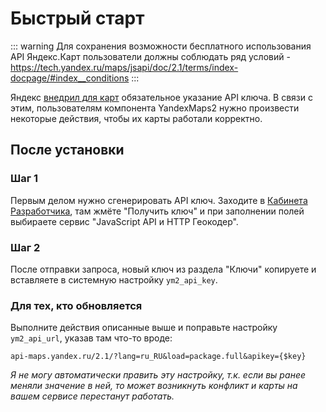 # Быстрый старт

::: warning
Для сохранения возможности бесплатного использования API Яндекс.Карт пользователи должны соблюдать ряд условий - <https://tech.yandex.ru/maps/jsapi/doc/2.1/terms/index-docpage/#index__conditions>
:::

Яндекс [внедрил для карт][1] обязательное указание API ключа. В связи с этим, пользователям компонента YandexMaps2 нужно произвести некоторые действия, чтобы их карты работали корректно.

## После установки

### Шаг 1

Первым делом нужно сгенерировать API ключ. Заходите в [Кабинета Разработчика][2], там жмёте "Получить ключ" и при заполнении полей выбираете сервис "JavaScript API и HTTP Геокодер".

### Шаг 2

После отправки запроса, новый ключ из раздела "Ключи" копируете и вставляете в системную настройку `ym2_api_key`.

### Для тех, кто обновляется

Выполните действия описанные выше и поправьте настройку `ym2_api_url`, указав там что-то вроде:

```
api-maps.yandex.ru/2.1/?lang=ru_RU&load=package.full&apikey={$key}
```

_Я не могу автоматически править эту настройку, т.к. если вы ранее меняли значение в ней, то может возникнуть конфликт и карты на вашем сервисе перестанут работать._

[1]: https://yandex.ru/blog/mapsapi/novye-pravila-dostupa-k-api-kart
[2]: https://developer.tech.yandex.ru
